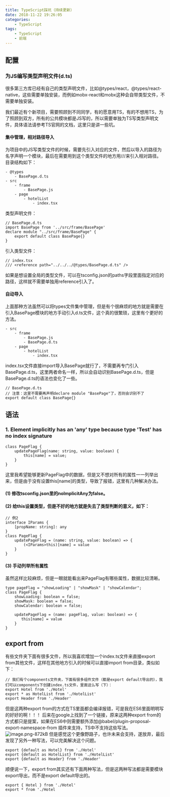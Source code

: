 ```yaml
---
title: TypeScript踩坑（持续更新）
date: 2018-11-22 19:26:05
categories:
    - TypeScript
tags:
    - TypeScript
    - 前端
---
```


## 配置
### 为JS编写类型声明文件(d.ts)
很多第三方库已经有自己的类型声明文件，比如@types/react，@types/react-native，这些需要单独安装，而例如mobx-react和mobx这种会自带类型文件，不需要单独安装。

我们最近有个新项目，需要照顾到不同同学，有的愿意用TS，有的不想用TS，为了照顾到双方，所有的公共模块都是JS写的，所以需要单独为TS写类型声明文件，具体语法请参考TS官网的文档，这里只是讲一些坑。
#### 集中管理，相对路径导入
为项目中的JS写类型文件的时候，需要先引入对应的文件，然后以导入的路径为名字声明一个模块，最后在需要用到这个类型文件的地方用///来引入相对路径。
目录结构如下：
```
- @types
    - BasePage.d.ts
- src
    - frame
        - BasePage.js
    - page
        - hotelList
            - index.tsx
```
类型声明文件：
```
// BasePage.d.ts
import BasePage from '../src/frame/BasePage'
declare module "../src/frame/BasePage" {
    export default class BasePage{}
}
```
引入类型文件：
```
// index.tsx
/// <reference path="../../../@types/BasePage.d.ts" />
```
如果是想设置全局的类型文件，可以在tsconfig.json的paths字段里面指定对应的路径，这样就不需要单独用reference引入了。
#### 自动导入
上面那种方法虽然可以将types文件集中管理，但是有个很麻烦的地方就是需要在引入BasePage模块的地方手动引入d.ts文件，这个真的很繁琐，这里有个更好的方法。
```
- src
    - frame
        - BasePage.js
        - BasePage.d.ts
    - page
        - hotelList
            - index.tsx
```
index.tsx文件直接import导入BasePage就行了，不需要再专门引入BasePage.d.ts，这里两者命名一样，所以会自动识别BasePage.d.ts，但是BasePage.d.ts的语法也变化了一些。
```
// BasePage.d.ts
// 注意：这里不需要再声明declare module "BasePage"了，否则会识别不了
export default class BasePage{}
```
<!-- more -->
## 语法
### 1. Element implicitly has an 'any' type because type 'Test' has no index signature
```
class PageFlag {
    updatePageFlag(name: string, value: boolean) {
        this[name] = value;
    }
}
```
这里我希望能够更新PageFlag中的数据，但是又不想对所有的属性一一列举出来，但是由于没有设置this[name]的类型，导致了报错，这里有几种解决办法。

#### (1) 修改tsconfig.json里的noImplicitAny为false。

#### (2) 给this设置类型，但是不好的地方就是失去了类型判断的意义，如下：

```
// 例2
interface IParams {
    [propName: string]: any
}
class PageFlag {
    updatePageFlag = (name: string, value: boolean) => {
        (<IParams>this)[name] = value
    }
}
```

#### (3) 手动列举所有属性
虽然这样比较麻烦，但是一眼就能看出来PageFlag有哪些属性，数据比较清晰。
```
type pageFlag = "showLoading" | "showMask" | "showCalendar";
class PageFlag {
    showLoading: boolean = false;
    showMask: boolean = false;
    showCalendar: boolean = false;
    
    updatePageFlag = (name: pageFlag, value: boolean) => {
       this[name] = value
    }
}
```
## export from
有些文件夹下面有很多文件，所以我喜欢增加一个index.ts文件来直接export from其他文件，这样在其他地方引入的时候可以直接import from目录，类似如下：
```
// 我们有个components文件夹，下面有很多组件文件（都是export default导出的），我们可以components下创建index.ts文件，里面这么写（下）：
export Hotel from './Hotel'
export * as HotelList from './HotelList'
export Header from './Header'
```
但是这两种export from的方式在TS里面都会编译报错，可是我在ES6里面明明写的好好的啊！！！
后来在google上找到了一个链接，原来这两种export from的方式都只是提案，如果在ES6中则需要额外添加@babel/plugin-proposal-export-namespace-from 插件来支持，TS中不支持这些写法。
![image.png-872kB][1]
但是感觉这个更像野路子，也许未来会支持，遂放弃，最后发现了另外一种写法，可以完美解决这个问题。
```
export {default as Hotel} from './Hotel'
export {default as HotelList} from './HotelList'
export {default as Header} from './Header'
```
顺便说一下，export from其实还有下面两种写法，但是这两种写法都是需要模块export导出，而不是export default导出的。
```
export { Hotel } from './Hotel'
export * from './Hotel
```

  [1]: https://image-static.segmentfault.com/387/530/3875307783-5bf6970920056_articlex